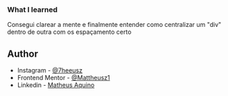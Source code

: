 
### What I learned

Consegui clarear a mente e finalmente entender como centralizar um "div" dentro de outra com os espaçamento certo

## Author

- Instagram - [@7heeusz](https://www.instagram.com/7heeusz/)
- Frontend Mentor - [@Mattheusz1](https://www.frontendmentor.io/profile/Mattheusz1)
- Linkedin - [Matheus Aquino](https://www.linkedin.com/in/matheus-aquino-06a39a230/)